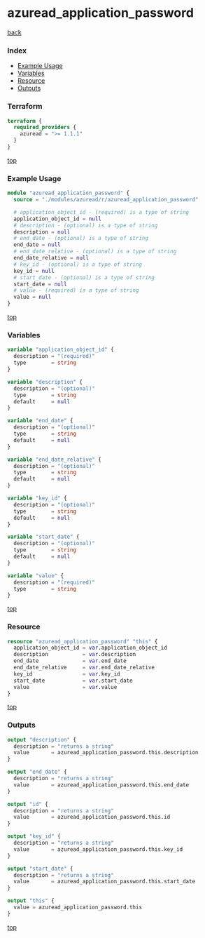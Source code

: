 # azuread_application_password

[back](../azuread.md)

### Index

- [Example Usage](#example-usage)
- [Variables](#variables)
- [Resource](#resource)
- [Outputs](#outputs)

### Terraform

```terraform
terraform {
  required_providers {
    azuread = ">= 1.1.1"
  }
}
```

[top](#index)

### Example Usage

```terraform
module "azuread_application_password" {
  source = "./modules/azuread/r/azuread_application_password"

  # application_object_id - (required) is a type of string
  application_object_id = null
  # description - (optional) is a type of string
  description = null
  # end_date - (optional) is a type of string
  end_date = null
  # end_date_relative - (optional) is a type of string
  end_date_relative = null
  # key_id - (optional) is a type of string
  key_id = null
  # start_date - (optional) is a type of string
  start_date = null
  # value - (required) is a type of string
  value = null
}
```

[top](#index)

### Variables

```terraform
variable "application_object_id" {
  description = "(required)"
  type        = string
}

variable "description" {
  description = "(optional)"
  type        = string
  default     = null
}

variable "end_date" {
  description = "(optional)"
  type        = string
  default     = null
}

variable "end_date_relative" {
  description = "(optional)"
  type        = string
  default     = null
}

variable "key_id" {
  description = "(optional)"
  type        = string
  default     = null
}

variable "start_date" {
  description = "(optional)"
  type        = string
  default     = null
}

variable "value" {
  description = "(required)"
  type        = string
}
```

[top](#index)

### Resource

```terraform
resource "azuread_application_password" "this" {
  application_object_id = var.application_object_id
  description           = var.description
  end_date              = var.end_date
  end_date_relative     = var.end_date_relative
  key_id                = var.key_id
  start_date            = var.start_date
  value                 = var.value
}
```

[top](#index)

### Outputs

```terraform
output "description" {
  description = "returns a string"
  value       = azuread_application_password.this.description
}

output "end_date" {
  description = "returns a string"
  value       = azuread_application_password.this.end_date
}

output "id" {
  description = "returns a string"
  value       = azuread_application_password.this.id
}

output "key_id" {
  description = "returns a string"
  value       = azuread_application_password.this.key_id
}

output "start_date" {
  description = "returns a string"
  value       = azuread_application_password.this.start_date
}

output "this" {
  value = azuread_application_password.this
}
```

[top](#index)